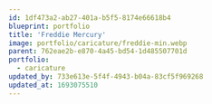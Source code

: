 ```yaml
---
id: 1df473a2-ab27-401a-b5f5-8174e66618b4
blueprint: portfolio
title: 'Freddie Mercury'
image: portfolio/caricature/freddie-min.webp
parent: 762eae2b-e870-4a45-bd54-1d485507701d
portfolio:
  - caricature
updated_by: 733e613e-5f4f-4943-b04a-83cf5f969268
updated_at: 1693075510
---
```

